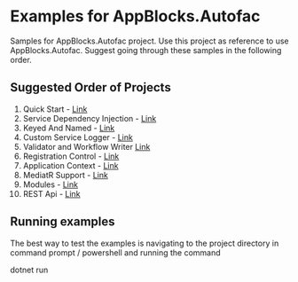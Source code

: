 # Examples for AppBlocks.Autofac
Samples for AppBlocks.Autofac project. Use this project as reference to use AppBlocks.Autofac. Suggest going through these samples in the following order.

## Suggested Order of Projects
1. Quick Start - [Link](https://github.com/AdsophicSolutions/AppBlocks.Autofac.Examples/tree/master/src/QuickStart)
2. Service Dependency Injection - [Link](https://github.com/AdsophicSolutions/AppBlocks.Autofac.Examples/tree/master/src/ServiceDependencyInjection)
3. Keyed And Named - [Link](https://github.com/AdsophicSolutions/AppBlocks.Autofac.Examples/tree/master/src/KeyedAndNamed)
4. Custom Service Logger - [Link](https://github.com/AdsophicSolutions/AppBlocks.Autofac.Examples/tree/master/src/CustomServiceLogger)
5. Validator and Workflow Writer [Link](https://github.com/AdsophicSolutions/AppBlocks.Autofac.Examples/tree/master/src/ValidatorAndWorkflowWriter)
6. Registration Control - [Link](https://github.com/AdsophicSolutions/AppBlocks.Autofac.Examples/tree/master/src/RegistrationControl)
7. Application Context - [Link](https://github.com/AdsophicSolutions/AppBlocks.Autofac.Examples/tree/master/src/ApplicationContext)
8. MediatR Support - [Link](https://github.com/AdsophicSolutions/AppBlocks.Autofac.Examples/tree/master/src/MediatRSupport)
9. Modules - [Link](https://github.com/AdsophicSolutions/AppBlocks.Autofac.Examples/tree/master/src/AppBlocksApplication)
10. REST Api - [Link](https://github.com/AdsophicSolutions/AppBlocks.Autofac.Examples/tree/master/src/RESTApi)

## Running examples
The best way to test the examples is navigating to the project directory in command prompt / powershell and running the command 
  
  dotnet run

